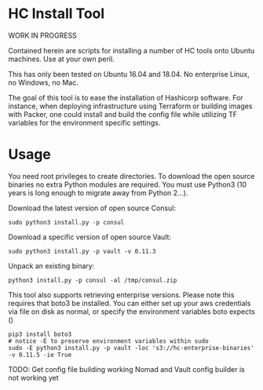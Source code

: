 # HC Install Tool

WORK IN PROGRESS

Contained herein are scripts for installing a number of HC tools onto Ubuntu machines.  Use at your own peril.

This has only been tested on Ubuntu 16.04 and 18.04.  No enterprise Linux, no Windows, no Mac.  

The goal of this tool is to ease the installation of Hashicorp software.  For instance, when deploying infrastructure using Terraform or building images with Packer, one could install and build the config file while utilizing TF variables for the environment specific settings.  


# Usage

You need root privileges to create directories.  To download the open source binaries no extra Python modules are required.  You must use Python3 (10 years is long enough to migrate away from Python 2...).

Download the latest version of open source Consul:
```
sudo python3 install.py -p consul

```

Download a specific version of open source Vault:
```
sudo python3 install.py -p vault -v 0.11.3
```

Unpack an existing binary:
```
python3 install.py -p consul -al /tmp/consul.zip
```

This tool also supports retrieving enterprise versions.  Please note this requires that boto3 be installed.  You can either set up your aws credentials via file on disk as normal, or specify the environment variables boto expects ()
```
pip3 install boto3
# notice -E to preserve environment variables within sudo
sudo -E python3 install.py -p vault -loc 's3://hc-enterprise-binaries' -v 0.11.5 -ie True
```

TODO:
Get config file building working
Nomad and Vault config builder is not working yet
